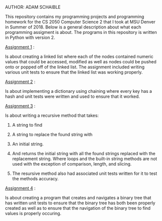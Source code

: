 AUTHOR: ADAM SCHAIBLE

This repository contains my programming projects and programming homework for the CS 2050 Computer Science 2 that I took at MSU Denver in Summer of 2018. Below is a general description about what each programming assigment is about. The programs in this repository is written in Python with version 2.

[Assignment 1](https://github.com/AdamSchaible/MSU_Denver/tree/master/CS%202050%20Computer%20Science%202%20(Summer%202018)/Assignment%201) :

Is about creating a linked list where each of the nodes contained numeric values that could be accessed, modified as well as nodes could be pushed onto or popped off of the linked list. The assignment included writing various unit tests to ensure that the linked list was working properly.

[Assignment 2](https://github.com/AdamSchaible/MSU_Denver/tree/master/CS%202050%20Computer%20Science%202%20(Summer%202018)/Assignment%202) :

Is about implementing a dictionary using chaining where every key has a hash and unit tests were written and used to ensure that it worked.

[Assignment 3](https://github.com/AdamSchaible/MSU_Denver/tree/master/CS%202050%20Computer%20Science%202%20(Summer%202018)/Assignment%203) :

Is about writing a recursive method that takes:  

1) A string to find 

2) A string to replace the found string with

3) An initial string. 

4) And returns the initial string with all the found strings replaced with the replacement string. Where loops and the built-in string methods are not used with the exception of comparison, length, and slicing.

5) The resursive method also had associated unit tests written for it to test the methods accuracy.

[Assignment 4](https://github.com/AdamSchaible/MSU_Denver/tree/master/CS%202050%20Computer%20Science%202%20(Summer%202018)/Assignment%204) :

Is about creating a program that creates and navigates a binary tree that has written unit tests to ensure that the binary tree has both been properly created as well as to ensure that the navigation of the binary tree to find values is properly occuring.